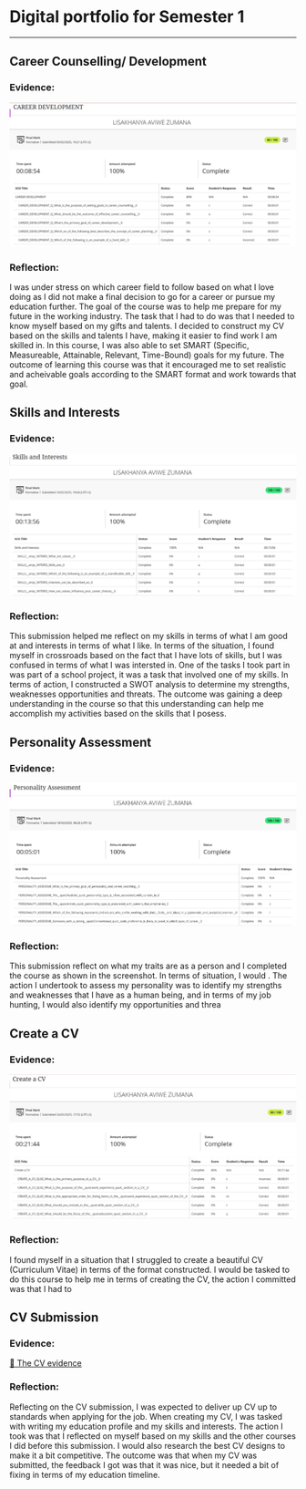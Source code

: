 # Digital portfolio for Semester 1
------
## Career Counselling/ Development
### Evidence:
![Proof](https://raw.githubusercontent.com/lisazumana03/prp372s-semester1-digitalportfolio/main/screenshots/CareersDevelopmentProof.png)
### Reflection:
I was under stress on which career field to follow based on what I love doing as I did not make a final decision to go for a career or pursue my education further. The goal of the course was to help me prepare for my future in the working industry. The task that I had to do was that I needed to know myself based on my gifts and talents. I decided to construct my CV based on the skills and talents I have, making it easier to find work I am skilled in. In this course, I was also able to set SMART (Specific, Measureable, Attainable, Relevant, Time-Bound) goals for my future. The outcome of learning this course was that it encouraged me to set realistic and acheivable goals according to the SMART format and work towards that goal.
## Skills and Interests
### Evidence:
![Proof](https://raw.githubusercontent.com/lisazumana03/prp372s-semester1-digitalportfolio/main/screenshots/SkillsAndInterestsProof.png)
### Reflection:
This submission helped me reflect on my skills in terms of what I am good at and interests in terms of what I like. In terms of the situation, I found myself in crossroads based on the fact that I have lots of skills, but I was confused in terms of what I was intersted in. One of the tasks I took part in was part of a school project, it was a task that involved one of my skills. In terms of action, I constructed a SWOT analysis to determine my strengths, weaknesses opportunities and threats. The outcome was gaining a deep understanding in the course so that this understanding can help me accomplish my activities based on the skills that I posess.
## Personality Assessment
### Evidence:
![Proof](https://raw.githubusercontent.com/lisazumana03/prp372s-semester1-digitalportfolio/main/screenshots/PersonalityAssessmentProof.png)
### Reflection: 
This submission reflect on what my traits are as a person and I completed the course as shown in the screenshot. In terms of situation, I would . The action I undertook to assess my personality was to identify my strengths and weaknesses that I have as a human being, and in terms of my job hunting, I would also identify my opportunities and threa  
## Create a CV
### Evidence:
![Proof](https://raw.githubusercontent.com/lisazumana03/prp372s-semester1-digitalportfolio/main/screenshots/CreateACV.png)
### Reflection:
I found myself in a situation that I struggled to create a beautiful CV (Curriculum Vitae) in terms of the format constructed. I would be tasked to do this course to help me in terms of creating the CV, the action I committed was that I had to 
## CV Submission
### Evidence:
[📄 The CV evidence](docs/LisaZumanaCV.pdf)
### Reflection: 
Reflecting on the CV submission, I was expected to deliver up CV up to standards when applying for the job. When creating my CV, I was tasked with writing my education profile and my skills and interests. The action I took was that I reflected on myself based on my skills and the other courses I did before this submission. I would also research the best CV designs to make it a bit competitive. The outcome was that when my CV was submitted, the feedback I got was that it was nice, but it needed a bit of fixing in terms of my education timeline.
